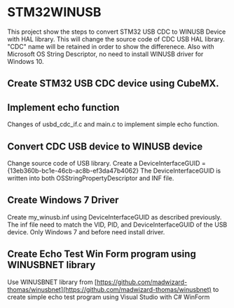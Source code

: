 # STM32WINUSB

This project show the steps to convert STM32 USB CDC to WINUSB Device with HAL library.  This will change the source code of CDC USB HAL library.  "CDC" name will be retained in order to show the differenece.  Also with Microsoft OS String Descriptor, no need to install WINUSB driver for Windows 10.

## Create STM32 USB CDC device using CubeMX.

## Implement echo function
   Changes of usbd_cdc_if.c and main.c to implement simple echo function.

## Convert CDC USB device to WINUSB device
  Change source code of USB library.  Create a DeviceInterfaceGUID = {13eb360b-bc1e-46cb-ac8b-ef3da47b4062}
  The DeviceInterfaceGUID is written into both OSStringPropertyDescriptor and INF file.

## Create Windows 7 Driver 
  Create my_winusb.inf using DeviceInterfaceGUID as described previously.
  The inf file need to match the VID, PID, and DeviceInterfaceGUID of the USB device.
  Only Windows 7 and before need install driver.  

## Create Echo Test Win Form program using WINUSBNET library
   
   Use WINUSBNET library from [https://github.com/madwizard-thomas/winusbnet](https://github.com/madwizard-thomas/winusbnet) to create simple echo test program using Visual Studio with C# WinForm
   
